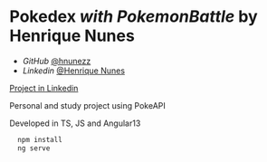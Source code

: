 # Pokedex *with PokemonBattle* by Henrique Nunes

- *GitHub* [@hnunezz](https://www.github.com/hnunezz)
- *Linkedin* [@Henrique Nunes](https://www.linkedin.com/in/henrique-nunes-de-almeida-ba897a1aa/)


[Project in Linkedin](https://www.linkedin.com/posts/henriquenunes27_frontend-activity-6889289513592483840-Zbd1?utm_source=linkedin_share&utm_medium=member_desktop_web)

Personal and study project using PokeAPI

Developed in TS, JS and Angular13




```bash
  npm install 
  ng serve
```
    
